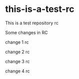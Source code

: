 # this-is-a-test-rc
This is a test repository rc

Some changes in RC

change 1 rc

change 2 rc

change 3 rc

change 4 rc
